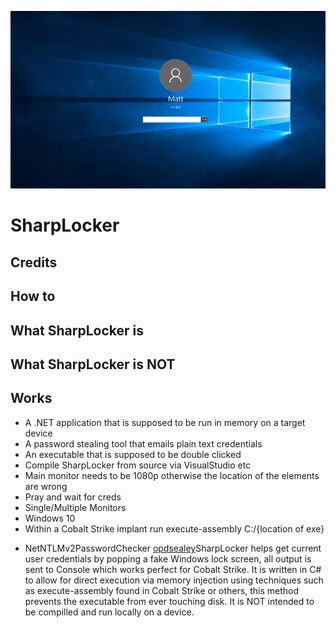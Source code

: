 
![Working SharpLocker](https://github.com/Pickfordmatt/SharpLocker/blob/master/sharplocker.png?raw=true)
# SharpLocker
## Credits 
## How to
## What SharpLocker is
## What SharpLocker is NOT
## Works
* A .NET application that is supposed to be run in memory on a target device
* A password stealing tool that emails plain text credentials
* An executable that is supposed to be double clicked
* Compile SharpLocker from source via VisualStudio etc
* Main monitor needs to be 1080p otherwise the location of the elements are wrong
* Pray and wait for creds
* Single/Multiple Monitors
* Windows 10
* Within a Cobalt Strike implant run execute-assembly C:/{location of exe}
- NetNTLMv2PasswordChecker [opdsealey](https://github.com/opdsealey/NetNTLMv2PasswordChecker)SharpLocker helps get current user credentials by popping a fake Windows lock screen, all output is sent to Console which works perfect for Cobalt Strike. It is written in C# to allow for direct execution via memory injection using techniques such as execute-assembly found in Cobalt Strike or others, this method prevents the executable from ever touching disk. It is NOT intended to be compilled and run locally on a device. 
